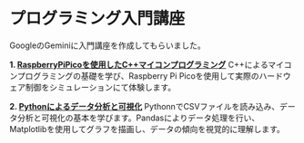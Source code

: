 # プログラミング入門講座

GoogleのGeminiに入門講座を作成してもらいました。

**1. [RaspberryPiPicoを使用したC++マイコンプログラミング](pico入門/C++_pico.md)**
C++によるマイコンプログラミングの基礎を学び、Raspberry Pi Picoを使用して実際のハードウェア制御をシミュレーションにて体験します。

**2. [Pythonによるデータ分析と可視化](python入門/python.md)**
PythonnでCSVファイルを読み込み、データ分析と可視化の基本を学びます。Pandasによりデータ処理を行い、Matplotlibを使用してグラフを描画し、データの傾向を視覚的に理解します。